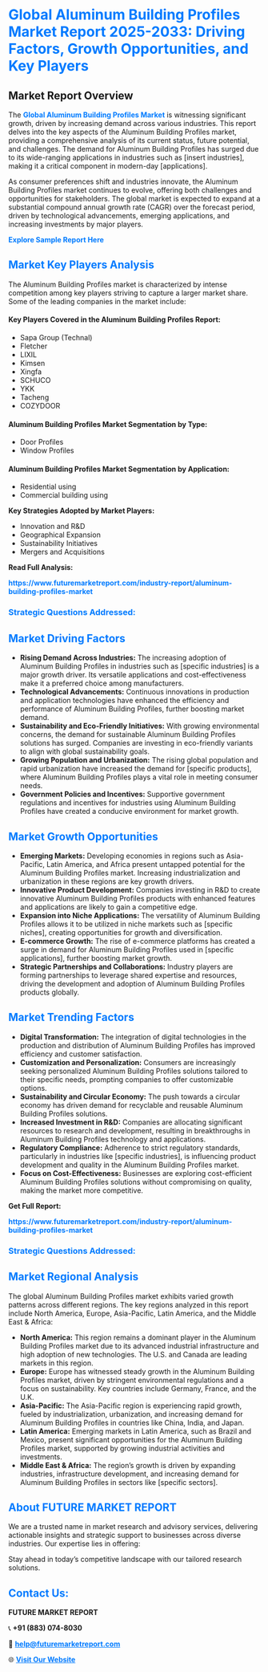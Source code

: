 <h1 style="color: #007BFF;">Global Aluminum Building Profiles Market Report 2025-2033: Driving Factors, Growth Opportunities, and Key Players</h1>

<section id="overview">
<h2>Market Report Overview</h2>
<p>The <a href="https://www.futuremarketreport.com/industry-report/aluminum-building-profiles-market" style="color: #007BFF; text-decoration: none;"><strong>Global Aluminum Building Profiles Market</strong></a> is witnessing significant growth, driven by increasing demand across various industries. This report delves into the key aspects of the Aluminum Building Profiles market, providing a comprehensive analysis of its current status, future potential, and challenges. The demand for Aluminum Building Profiles has surged due to its wide-ranging applications in industries such as [insert industries], making it a critical component in modern-day [applications].</p>
<p>As consumer preferences shift and industries innovate, the Aluminum Building Profiles market continues to evolve, offering both challenges and opportunities for stakeholders. The global market is expected to expand at a substantial compound annual growth rate (CAGR) over the forecast period, driven by technological advancements, emerging applications, and increasing investments by major players.</p>
</section>

<section id="overview">
<p><a href="https://www.futuremarketreport.com/request-sample/reportId=97728" style="color: #007BFF; text-decoration: none;"><strong>Explore Sample Report Here</strong></a></p>
</section>

<section id="key-players">
<h2 style="color: #007BFF;">Market Key Players Analysis</h2>
<p>The Aluminum Building Profiles market is characterized by intense competition among key players striving to capture a larger market share. Some of the leading companies in the market include:</p>
<h4>Key Players Covered in the Aluminum Building Profiles Report:</h4>
<ul><li>Sapa Group (Technal)</li><li>Fletcher</li><li>LIXIL</li><li>Kimsen</li><li>Xingfa</li><li>SCHUCO</li><li>YKK</li><li>Tacheng</li><li>COZYDOOR</li></ul>
<h4>Aluminum Building Profiles Market Segmentation by Type:</h4>
<ul><li>Door Profiles</li><li>Window Profiles</li></ul>

<h4>Aluminum Building Profiles Market Segmentation by Application:</h4>
<ul><li>Residential using</li><li>Commercial building using</li></ul>
<p><strong>Key Strategies Adopted by Market Players:</strong></p>
<ul>
<li>Innovation and R&D</li>
<li>Geographical Expansion</li>
<li>Sustainability Initiatives</li>
<li>Mergers and Acquisitions</li>
</ul>
</section>

<section>
<p><strong>Read Full Analysis: </strong></p><a href="https://www.futuremarketreport.com/industry-report/aluminum-building-profiles-market" style="color: #007BFF; text-decoration: none;"><strong>https://www.futuremarketreport.com/industry-report/aluminum-building-profiles-market</strong></a>
<h3 style="color: #007BFF;">Strategic Questions Addressed:</h3>
</section>

<section id="driving-factors">
<h2 style="color: #007BFF;">Market Driving Factors</h2>
<ul>
<li><strong>Rising Demand Across Industries:</strong> The increasing adoption of Aluminum Building Profiles in industries such as [specific industries] is a major growth driver. Its versatile applications and cost-effectiveness make it a preferred choice among manufacturers.</li>
<li><strong>Technological Advancements:</strong> Continuous innovations in production and application technologies have enhanced the efficiency and performance of Aluminum Building Profiles, further boosting market demand.</li>
<li><strong>Sustainability and Eco-Friendly Initiatives:</strong> With growing environmental concerns, the demand for sustainable Aluminum Building Profiles solutions has surged. Companies are investing in eco-friendly variants to align with global sustainability goals.</li>
<li><strong>Growing Population and Urbanization:</strong> The rising global population and rapid urbanization have increased the demand for [specific products], where Aluminum Building Profiles plays a vital role in meeting consumer needs.</li>
<li><strong>Government Policies and Incentives:</strong> Supportive government regulations and incentives for industries using Aluminum Building Profiles have created a conducive environment for market growth.</li>
</ul>
</section>

<section id="growth-opportunities">
<h2 style="color: #007BFF;">Market Growth Opportunities</h2>
<ul>
<li><strong>Emerging Markets:</strong> Developing economies in regions such as Asia-Pacific, Latin America, and Africa present untapped potential for the Aluminum Building Profiles market. Increasing industrialization and urbanization in these regions are key growth drivers.</li>
<li><strong>Innovative Product Development:</strong> Companies investing in R&D to create innovative Aluminum Building Profiles products with enhanced features and applications are likely to gain a competitive edge.</li>
<li><strong>Expansion into Niche Applications:</strong> The versatility of Aluminum Building Profiles allows it to be utilized in niche markets such as [specific niches], creating opportunities for growth and diversification.</li>
<li><strong>E-commerce Growth:</strong> The rise of e-commerce platforms has created a surge in demand for Aluminum Building Profiles used in [specific applications], further boosting market growth.</li>
<li><strong>Strategic Partnerships and Collaborations:</strong> Industry players are forming partnerships to leverage shared expertise and resources, driving the development and adoption of Aluminum Building Profiles products globally.</li>
</ul>
</section>

<section id="trending-factors">
<h2 style="color: #007BFF;">Market Trending Factors</h2>
<ul>
<li><strong>Digital Transformation:</strong> The integration of digital technologies in the production and distribution of Aluminum Building Profiles has improved efficiency and customer satisfaction.</li>
<li><strong>Customization and Personalization:</strong> Consumers are increasingly seeking personalized Aluminum Building Profiles solutions tailored to their specific needs, prompting companies to offer customizable options.</li>
<li><strong>Sustainability and Circular Economy:</strong> The push towards a circular economy has driven demand for recyclable and reusable Aluminum Building Profiles solutions.</li>
<li><strong>Increased Investment in R&D:</strong> Companies are allocating significant resources to research and development, resulting in breakthroughs in Aluminum Building Profiles technology and applications.</li>
<li><strong>Regulatory Compliance:</strong> Adherence to strict regulatory standards, particularly in industries like [specific industries], is influencing product development and quality in the Aluminum Building Profiles market.</li>
<li><strong>Focus on Cost-Effectiveness:</strong> Businesses are exploring cost-efficient Aluminum Building Profiles solutions without compromising on quality, making the market more competitive.</li>
</ul>
</section>

<section>
<p><strong>Get Full Report: </strong></p><a href="https://www.futuremarketreport.com/industry-report/aluminum-building-profiles-market" style="color: #007BFF; text-decoration: none;"><strong>https://www.futuremarketreport.com/industry-report/aluminum-building-profiles-market</strong></a>
<h3 style="color: #007BFF;">Strategic Questions Addressed:</h3>
</section>


<section id="regional-analysis">
<h2 style="color: #007BFF;">Market Regional Analysis</h2>
<p>The global Aluminum Building Profiles market exhibits varied growth patterns across different regions. The key regions analyzed in this report include North America, Europe, Asia-Pacific, Latin America, and the Middle East & Africa:</p>
<ul>
<li><strong>North America:</strong> This region remains a dominant player in the Aluminum Building Profiles market due to its advanced industrial infrastructure and high adoption of new technologies. The U.S. and Canada are leading markets in this region.</li>
<li><strong>Europe:</strong> Europe has witnessed steady growth in the Aluminum Building Profiles market, driven by stringent environmental regulations and a focus on sustainability. Key countries include Germany, France, and the U.K.</li>
<li><strong>Asia-Pacific:</strong> The Asia-Pacific region is experiencing rapid growth, fueled by industrialization, urbanization, and increasing demand for Aluminum Building Profiles in countries like China, India, and Japan.</li>
<li><strong>Latin America:</strong> Emerging markets in Latin America, such as Brazil and Mexico, present significant opportunities for the Aluminum Building Profiles market, supported by growing industrial activities and investments.</li>
<li><strong>Middle East & Africa:</strong> The region’s growth is driven by expanding industries, infrastructure development, and increasing demand for Aluminum Building Profiles in sectors like [specific sectors].</li>
</ul>
</section>

<footer>
<h2 style="color: #007BFF;">About FUTURE MARKET REPORT</h2>
<p>We are a trusted name in market research and advisory services, delivering actionable insights and strategic support to businesses across diverse industries. Our expertise lies in offering:</p>

<p>Stay ahead in today’s competitive landscape with our tailored research solutions.</p>

<h2 style="color: #007BFF;">Contact Us:</h2>
<p><strong>FUTURE MARKET REPORT</strong></p>
<p>📞 <strong>+91 (883) 074-8030</strong></p>
<p>📧 <strong><a href="mailto:help@futuremarketreport.com" style="color: #007BFF;">help@futuremarketreport.com</a></strong></p>
<p>🌐 <strong><a href="https://www.futuremarketreport.com/" style="color: #007BFF;">Visit Our Website</a></strong></p>
</footer>